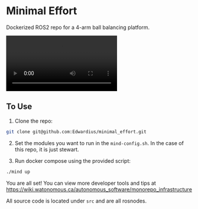 # Minimal Effort
Dockerized ROS2 repo for a 4-arm ball balancing platform.

![](IMG_2576.mov)

## To Use
1. Clone the repo:
``` bash
git clone git@github.com:Edwardius/minimal_effort.git
```

2. Set the modules you want to run in the `mind-config.sh`. In the case of this repo, it is just stewart.

3. Run docker compose using the provided script:
```bash
./mind up
```

You are all set! You can view more developer tools and tips at https://wiki.watonomous.ca/autonomous_software/monorepo_infrastructure

All source code is located under `src` and are all rosnodes.
